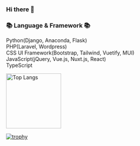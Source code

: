 ### Hi there 👋

### 📚 Language & Framework 📚<br>
Python(Django, Anaconda, Flask)<br>
PHP(Laravel, Wordpress)<br>
CSS UI Framework(Bootstrap, Tailwind, Vuetify, MUI)<br>
JavaScript(jQuery, Vue.js, Nuxt.js, React)<br>
TypeScript<br>

<p align="left"> 
  <img alt="Top Langs" height="150px" src="https://github-readme-stats.vercel.app/api/top-langs/?username=takushisato&layout=compact&show_icons=true&theme=onedark&count_private=true" />
</p>

[![trophy](https://github-profile-trophy.vercel.app/?username=takushisato&rank=-C,-B&theme=onedark&column=9&count_private=true)](https://github.com/ryo-ma/github-profile-trophy)
